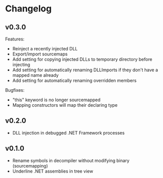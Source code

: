 Changelog
=========

## v0.3.0
Features:
- Reinject a recently injected DLL
- Export/import sourcemaps
- Add setting for copying injected DLLs to temporary directory before injecting
- Add setting for automatically renaming DLLImports if they don't have a mapped name already
- Add setting for automatically renaming overridden members

Bugfixes:
- "this" keyword is no longer sourcemapped
- Mapping constructors will map their declaring type

## v0.2.0
- DLL injection in debugged .NET Framework processes

## v0.1.0
- Rename symbols in decompiler without modifying binary (sourcemapping)
- Underline .NET assemblies in tree view
